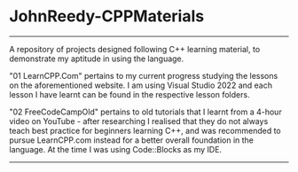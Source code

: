 # JohnReedy-CPPMaterials

________

A repository of projects designed following C++ learning material, to demonstrate my aptitude in using the language.

"01 LearnCPP.Com" pertains to my current progress studying the lessons on the aforementioned website. I am using Visual Studio 2022 and each
lesson I have learnt can be found in the respective lesson folders.

"02 FreeCodeCampOld" pertains to old tutorials that I learnt from a 4-hour video on YouTube - after researching I realised that
they do not always teach best practice for beginners learning C++, and was recommended to pursue LearnCPP.com instead for a better
overall foundation in the language. At the time I was using Code::Blocks as my IDE.

________
